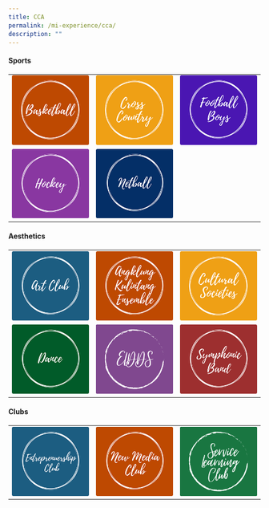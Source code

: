 ```yaml
---
title: CCA
permalink: /mi-experience/cca/
description: ""
---
```

<h4><strong>Sports</strong></h4>
<div>
<table style="border-collapse: collapse; width: 100%;" border="0">
<tbody>
<tr>
<td style="width: 33.3333%; border:0px;"><a href="/mi-experience/cca/sports/basketball"><img src="/images/cca2.png"></a></td>
<td style="width: 33.3333%; border:0px;"><a href="/mi-experience/cca/sports/cross-country"><img src="/images/cca3.png"></a></td>
<td style="width: 33.3333%; border:0px;"><a href="/mi-experience/cca/sports/football-boys"><img src="/images/cca5.png"></a></td>
</tr>
<tr>
<td style="width: 33.3333%; border:0px;"><a href="/mi-experience/cca/sports/hockey"><img src="/images/cca7.png"></a></td>
<td style="width: 33.3333%; border:0px;"><a href="/mi-experience/cca/sports/netball"><img src="/images/cca8.png"></a></td>
<td style="width: 33.3333%;">&nbsp;</td>
</tr>
</tbody>
</table>
</div>

<h4><strong>Aesthetics</strong></h4>
<div>
<table style="border-collapse: collapse; width: 100%;" border="0">
<tbody>
<tr>
<td style="width: 33.3333%; border:0px;"><a href="/mi-experience/cca/aesthetics/art-club"><img src="/images/cca9.png"></a></td>
<td style="width: 33.3333%; border:0px;"><a href="/mi-experience/cca/aesthetics/cultural-studies"><img src="/images/cca10.png"></a></td>
<td style="width: 33.3333%; border:0px;"><a href="/mi-experience/cca/aesthetics/angklung-kulintang-ensemble"><img src="/images/cca11.png"></a></td>
</tr>
<tr>
<td style="width: 33.3333%; border:0px;"><a href="/mi-experience/cca/aesthetics/dance"><img src="/images/cca12.png"></a></td>
<td style="width: 33.3333%; border:0px;"><a href="/mi-experience/cca/aesthetics/eldds"><img src="/images/cca-22.png"></a></td>
<td style="width: 33.3333%; border:0px;"><a href="/mi-experience/cca/aesthetics/symphonic-band"><img src="/images/cca14.png"></a></td>
</tr>
</tbody>
</table>
</div>

<h4><strong>Clubs</strong></h4>
<div>
<table style="border-collapse: collapse; width: 100%;" border="0">
<tbody>
<tr>
<td style="width: 33.3333%;"><a href="/mi-experience/cca/clubs/entrepreneurship-club"><img src="/images/cca15.png"></a></td>
<td style="width: 33.3333%;"><a href="/mi-experience/cca/clubs/new-media-club"><img src="/images/cca16.png"></a></td>
<td style="width: 33.3333%;"><a href="/mi-experience/cca/clubs/service-learning-club"><img src="/images/cca-21.png"></a></td>
</tr>
</tbody>
</table>
</div>